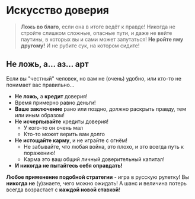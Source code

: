 # Искусство доверия

> **Ложь во благо**, если она в итоге ведёт к правде! Никогда не стройте слишком сложные, опасные пути, и даже не вейте паутины, в которых вы и сами может запутаться! **Не ройте яму другому!** И не рубите сук, на котором сидите!

## Не ложь, а... аз... арт

Если вы "честный" человек, но вам не (очень) удобно, или кто-то не понимает вас правильно...

- **Не ложь,** а **кредит** доверия!
- Время примерно равно деньги!
- **Ваше заключение** рано или поздно, должно раскрыть правду, тем или иным образом!
- **Не исчерпывайте** кредиты доверия!
  - У кого-то он очень мал
  - Кто-то может верить вам долго
- **Не истощайте карму**, и не играйте с огнём!
  - Не забывайте, что любая война, это плохо, и это всегда путь к поражению!
  - Карма это ваш общий личный доверительный капитал!
- **И никогда не пытайтесь себя оправдать!**

**Любое применение подобной стратегии** - игра в русскую рулетку! Вы **никогда не** (у)знаете, чего можно ожидать! А шанс и величина потерь всегда возрастает с **каждой новой ставкой**!
